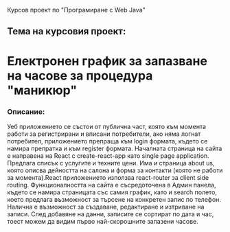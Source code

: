 Курсов проект по "Програмиране с Web Java"

## Тема на курсовия проект:

# Електронен график за запазване на часове за процедура "маникюр"

### Описание:

Уеб приложението се състои от публична част, която към момента работи за регистрирани и вписани потребители, ако няма логнат потребител, приложението препраща към login формата, където се намира препратка и към register формата. Началната страница на сайта е направена на React с create-react-app като single page application. Предлага списък с услугите и техните цени. Има и страница about us, която описва дейността на салона и форма за контакти (която не работи за момента).React приложението използва react-router за client side routing.
Функционалността на сайта е съсредоточена в Админ панела, където се намира страницата със самия график, като и search полето, което предлага възможност за търсене на конкретен запис по телефон.
Налична е възможност за създаване, редактиране и изтриване на записи.
След добавяне на данни, записите се сортират по дата и час, тоест можем да видим първо най-скорошните запазени часове.

